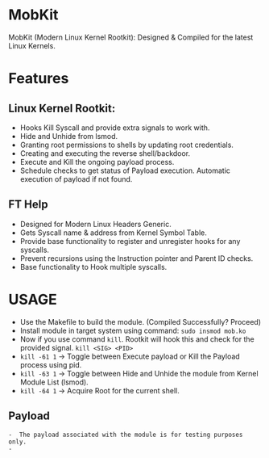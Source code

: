 # MobKit
MobKit (Modern Linux Kernel Rootkit): Designed & Compiled for the latest Linux Kernels.

# Features
## Linux Kernel Rootkit:
  -  Hooks Kill Syscall and provide extra signals to work with.
  -  Hide and Unhide from lsmod.
  -  Granting root permissions to shells by updating root credentials.
  -  Creating and executing the reverse shell/backdoor.
  -  Execute and Kill the ongoing payload process.
  -  Schedule checks to get status of Payload execution. Automatic execution of payload if not found.

## FT Help
  -  Designed for Modern Linux Headers Generic.
  -  Gets Syscall name & address from Kernel Symbol Table.
  -  Provide base functionality to register and unregister hooks for any syscalls. 
  -  Prevent recursions using the Instruction pointer and Parent ID checks.
  -  Base functionality to Hook multiple syscalls.

# USAGE
  -  Use the Makefile to build the module. (Compiled Successfully? Proceed)
  -  Install module in target system using command: `sudo insmod mob.ko`
  -  Now if you use command `kill`. Rootkit will hook this and check for the provided signal.
     `kill <SIG> <PID>`
  -  `kill -61 1` -> Toggle between Execute payload or Kill the Payload process using pid.
  -  `kill -63 1` -> Toggle between Hide and Unhide the module from Kernel Module List (lsmod).
  -  `kill -64 1` -> Acquire Root for the current shell.

  ## Payload
    -  The payload associated with the module is for testing purposes only.
    -  
